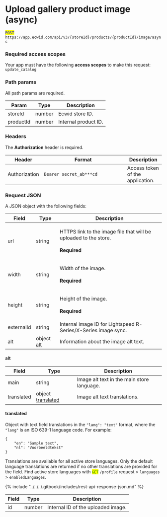 # Upload gallery product image (async)

<mark style="color:blue;">`POST`</mark> `https://app.ecwid.com/api/v3/{storeId}/products/{productId}/image/async`&#x20;

### Required access scopes

Your app must have the following **access scopes** to make this request: `update_catalog`

### Path params

All path params are required.

| Param     | Type   | Description          |
| --------- | ------ | -------------------- |
| storeId   | number | Ecwid store ID.      |
| productId | number | Internal product ID. |

### Headers

The **Authorization** header is required.

<table><thead><tr><th>Header</th><th width="252">Format</th><th>Description</th></tr></thead><tbody><tr><td>Authorization</td><td><code>Bearer secret_ab***cd</code></td><td>Access token of the application.</td></tr></tbody></table>

### Request JSON

A JSON object with the following fields:

| Field      | Type                                                    | Description                                                                                              |
| ---------- | ------------------------------------------------------- | -------------------------------------------------------------------------------------------------------- |
| url        | string                                                  | <p>HTTPS link to the image file that will be uploaded to the store.<br><br><strong>Required</strong></p> |
| width      | string                                                  | <p>Width of the image. <br><br><strong>Required</strong></p>                                             |
| height     | string                                                  | <p>Height of the image. <br><br><strong>Required</strong></p>                                            |
| externalId | string                                                  | Internal image ID for Lightspeed R-Series/X-Series image sync.                                           |
| alt        | object [alt](upload-gallery-product-image-async.md#alt) | Information about the image alt text.                                                                    |

#### alt

| Field      | Type                                                                  | Description                                |
| ---------- | --------------------------------------------------------------------- | ------------------------------------------ |
| main       | string                                                                | Image alt text in the main store language. |
| translated | object [translated](upload-gallery-product-image-async.md#translated) | Image alt text translations.               |

#### translated

Object with text field translations in the `"lang": "text"` format, where the `"lang"` is an ISO 639-1 language code. For example:

```
{
    "en": "Sample text",
    "nl": "Voorbeeldtekst"
}
```

Translations are available for all active store languages. Only the default language translations are returned if no other translations are provided for the field. Find active store languages with <mark style="color:green;">`GET`</mark> `/profile` request > `languages` > `enabledLanguages`.

{% include "../../../.gitbook/includes/rest-api-response-json.md" %}

| Field | Type   | Description                        |
| ----- | ------ | ---------------------------------- |
| id    | number | Internal ID of the uploaded image. |
